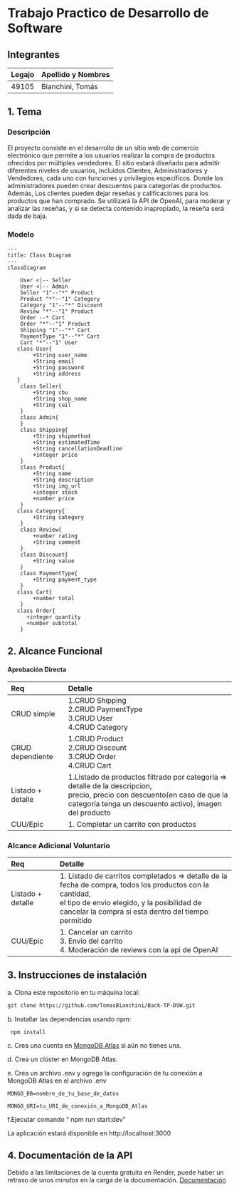 # Trabajo Practico de Desarrollo de Software
## Integrantes 
|Legajo|Apellido y Nombres|
|:-|:-|
|49105|Bianchini, Tomás|

## 1. Tema
### Descripción
El proyecto consiste en el desarrollo de un sitio web de comercio electrónico que permite a los usuarios realizar la compra de productos ofrecidos por múltiples vendedores. El sitio estará diseñado para admitir diferentes niveles de usuarios, incluidos Clientes, Administradores y Vendedores, cada uno con funciones y privilegios específicos. Donde los administradores pueden crear descuentos para categorías de productos. Además, Los clientes pueden dejar reseñas y calificaciones para los productos que han comprado. Se utilizará la API de OpenAI, para moderar y analizar las reseñas, y si se detecta contenido inapropiado, la reseña será dada de baja. 
### Modelo
```mermaid
---
title: Class Diagram
---
classDiagram
  
    User <|-- Seller
    User <|-- Admin
    Seller "1"--"*" Product
    Product "*"--"1" Category
    Category "1"--"*" Discount
    Review "*"--"1" Product
    Order --* Cart
    Order "*"--"1" Product
    Shipping "1"--"*" Cart 
    PaymentType "1"--"*" Cart 
    Cart "*"--"1" User
   class User{
        +String user_name
        +String email
        +String password
        +String address     
   }
    class Seller{
        +String cbu
        +String shop_name
        +String cuil
    }
    class Admin{
    }
    class Shipping{
        +String shipmethod
        +String estimatedTime
        +String cancellationDeadline
        +integer price
    }    
    class Product{
        +String name
        +String description
        +String img_url
        +integer stock
        +number price 
    }
   class Category{
        +String category
    }
    class Review{
        +number rating 
        +String comment
    }
    class Discount{
        +String value
    }
    class PaymentType{
        +String payment_type
    }
   class Cart{
        +number total
    }
   class Order{
      +integer quantity 
      +number subtotal
    }
```


## 2. Alcance Funcional
#### Aprobación Directa
|Req|Detalle|
|:-|:-|
|CRUD simple|1.CRUD Shipping <br> 2.CRUD PaymentType <br> 3.CRUD User <br> 4.CRUD Category|
|CRUD dependiente|1.CRUD Product <br> 2.CRUD Discount <br> 3.CRUD Order <br> 4.CRUD Cart|
|Listado + detalle|1.Listado de productos filtrado por categoría => detalle de la descripcion, <br> precio, precio con descuento(en caso de que la categoría tenga un descuento activo), imagen del producto |
|CUU/Epic|1. Completar un carrito con productos|
### Alcance Adicional Voluntario

|Req|Detalle|
|:-|:-|
|Listado + detalle|1. Listado de carritos completados => detalle de la fecha de compra, todos los productos con la cantidad, <br> el tipo de envio elegido, y la posibilidad de cancelar la compra si esta dentro del tiempo permitido |
|CUU/Epic|1. Cancelar un carrito <br> 3. Envio del carrito <br> 4. Moderación de reviews con la api de OpenAI|
## 3. Instrucciones de instalación
  a. Clona este repositorio en tu máquina local:
  
  ```bash
  git clone https://github.com/TomasBianchini/Back-TP-DSW.git
  ```

  b. Installar las dependencias usando npm:
     
     npm install
  
  c. Crea una cuenta en [MongoDB Atlas](https://www.mongodb.com/es/atlas) si aún no tienes una.
  
  d. Crea un clúster en MongoDB Atlas.
  
  e. Crea un archivo .env y agrega la configuración de tu conexión a MongoDB Atlas en el archivo .env
  
    MONGO_DB=nombre_de_tu_base_de_datos
    
    MONGO_URI=tu_URI_de_conexión_a_MongoDB_Atlas
  
  f.Ejecutar comando “ npm run start:dev”

La aplicación estará disponible en http://localhost:3000 
  
## 4. Documentación de la API 
Debido a las limitaciones de la cuenta gratuita en Render, puede haber un retraso de unos minutos en la carga de la documentación.
[Documentación](https://back-tp-dsw.onrender.com/api-docs/)
